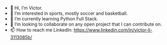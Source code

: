 - 👋 Hi, I’m Victor.
- 👀 I’m interested in sports, mostly soccer and basketball.
- 🌱 I’m currently learning Python Full Stack.
- 💞️ I’m looking to collaborate on any open project that I can contribute on.
- 📫 How to reach me LinkedIn: https://www.linkedin.com/in/victor-li-3113085b/

<!---
victorlmf/victorlmf is a ✨ special ✨ repository because its `README.md` (this file) appears on your GitHub profile.
You can click the Preview link to take a look at your changes.
--->
